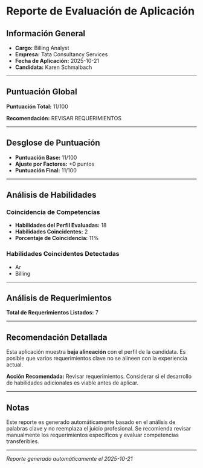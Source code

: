 # Reporte de Evaluación de Aplicación

## Información General

- **Cargo:** Billing Analyst
- **Empresa:** Tata Consultancy Services
- **Fecha de Aplicación:** 2025-10-21
- **Candidata:** Karen Schmalbach

---

## Puntuación Global

**Puntuación Total:** 11/100

**Recomendación:** REVISAR REQUERIMIENTOS

---

## Desglose de Puntuación

- **Puntuación Base:** 11/100
- **Ajuste por Factores:** +0 puntos
- **Puntuación Final:** 11/100

---

## Análisis de Habilidades

### Coincidencia de Competencias

- **Habilidades del Perfil Evaluadas:** 18
- **Habilidades Coincidentes:** 2
- **Porcentaje de Coincidencia:** 11%

### Habilidades Coincidentes Detectadas

- Ar
- Billing

---

## Análisis de Requerimientos

**Total de Requerimientos Listados:** 7

---

## Recomendación Detallada


Esta aplicación muestra **baja alineación** con el perfil de la candidata.
Es posible que varios requerimientos clave no se alineen con la experiencia actual.

**Acción Recomendada:** Revisar requerimientos. Considerar si el desarrollo de habilidades 
adicionales es viable antes de aplicar.

---

## Notas

Este reporte es generado automáticamente basado en el análisis de palabras clave 
y no reemplaza el juicio profesional. Se recomienda revisar manualmente los 
requerimientos específicos y evaluar competencias transferibles.

---

*Reporte generado automáticamente el 2025-10-21*
